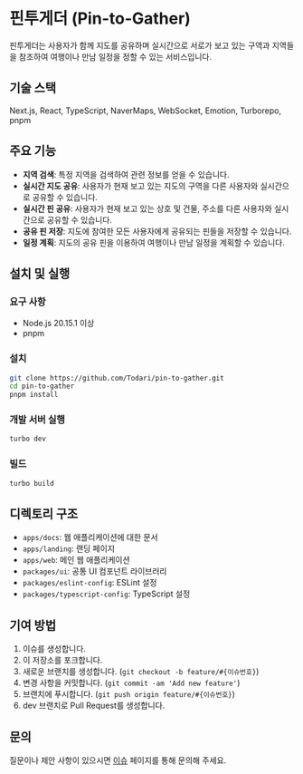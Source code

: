 # 핀투게더 (Pin-to-Gather)

핀투게더는 사용자가 함께 지도를 공유하며 실시간으로 서로가 보고 있는 구역과 지역들을 참조하여 여행이나 만남 일정을 정할 수 있는 서비스입니다.

## 기술 스택

Next.js, React, TypeScript, NaverMaps, WebSocket, Emotion, Turborepo, pnpm

## 주요 기능

- **지역 검색**: 특정 지역을 검색하여 관련 정보를 얻을 수 있습니다.
- **실시간 지도 공유**: 사용자가 현재 보고 있는 지도의 구역을 다른 사용자와 실시간으로 공유할 수 있습니다.
- **실시간 핀 공유**: 사용자가 현재 보고 있는 상호 및 건물, 주소를 다른 사용자와 실시간으로 공유할 수 있습니다.
- **공유 핀 저장**: 지도에 참여한 모든 사용자에게 공유되는 핀들을 저장할 수 있습니다.
- **일정 계획**: 지도의 공유 핀을 이용하여 여행이나 만남 일정을 계획할 수 있습니다.

## 설치 및 실행

### 요구 사항

- Node.js 20.15.1 이상
- pnpm

### 설치

```sh
git clone https://github.com/Todari/pin-to-gather.git
cd pin-to-gather
pnpm install
```

### 개발 서버 실행

```sh
turbo dev
```

### 빌드

```sh
turbo build
```

## 디렉토리 구조

- `apps/docs`: 웹 애플리케이션에 대한 문서
- `apps/landing`: 랜딩 페이지
- `apps/web`: 메인 웹 애플리케이션
- `packages/ui`: 공통 UI 컴포넌트 라이브러리
- `packages/eslint-config`: ESLint 설정
- `packages/typescript-config`: TypeScript 설정

## 기여 방법

1. 이슈를 생성합니다.
2. 이 저장소를 포크합니다.
3. 새로운 브랜치를 생성합니다. (`git checkout -b feature/#{이슈번호}`)
4. 변경 사항을 커밋합니다. (`git commit -am 'Add new feature'`)
5. 브랜치에 푸시합니다. (`git push origin feature/#{이슈번호}`)
6. dev 브랜치로 Pull Request를 생성합니다.

## 문의

질문이나 제안 사항이 있으시면 [이슈](https://github.com/Todari/pin-to-gather/issues) 페이지를 통해 문의해 주세요.
